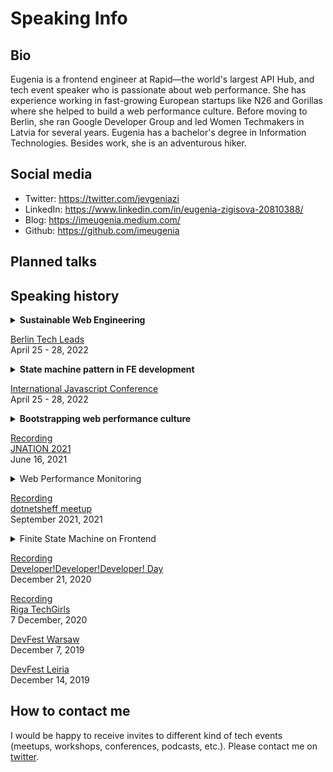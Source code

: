 
# Speaking Info

## Bio
Eugenia is a frontend engineer at Rapid—the world's largest API Hub, and tech event speaker who is passionate about web performance. She has experience working in fast-growing European startups like N26 and Gorillas where she helped to build a web performance culture. Before moving to Berlin, she ran Google Developer Group and led Women Techmakers in Latvia for several years. Eugenia has a bachelor's degree in Information Technologies. Besides work, she is an adventurous hiker. 

## Social media
- Twitter: https://twitter.com/jevgeniazi
- LinkedIn: https://www.linkedin.com/in/eugenia-zigisova-20810388/
- Blog: https://imeugenia.medium.com/
- Github: https://github.com/imeugenia

## Planned talks



## Speaking history

<details>
  <summary><b>Sustainable Web Engineering</b></summary>
  What do digital technologies and civil aviation have in common? They emit approximately the same amount of greenhouse gas. An enormous amount of energy is needed to develop, host, and access digital products. As a tech startup, your goal is to grow and rapidly expand the number of users. However, the more users you have the bigger is your impact on ecology.

Digital technologies are a broad industry. In this session, we will focus on one of the most popular digital platforms—the web. We will discuss how web apps impact global ecology and what we as web developers and tech leads can do to lower it and make our startups more sustainable.
</details>

[Berlin Tech Leads](https://www.meetup.com/berlin-tech-leads/events/) </br>
April 25 - 28, 2022

<details>
  <summary><b>State machine pattern in FE development</b></summary>
  State management is a hard problem in applications not only on a global but also on the component level. It happens that components are over-stacked with boolean variables like `isLoading` , `isError`, and so on. That makes logic convoluted and easy to cause a bug.

This talk is for frontend developers who want to try shifting their state management paradigm. You will learn about a finite state machine pattern, how to draw and program a state chart using vanilla JavaScript.

By the end of the talk, you will understand how to implement the UI component state in a more clean and bug-free way.
</details>

[International Javascript Conference](https://javascript-conference.com/javascript-practices-tools/state-machine-pattern-in-fe-development/) </br>
April 25 - 28, 2022


<details>
  <summary><b>Bootstrapping web performance culture</b></summary>
Bootstrapping a web performance culture is a long process that requires patience. I would like to share my personal journey of bringing web performance into the development process and raising awareness about it. I hope that sharing my struggles, learnings, and small successes will give you inspiration on how to pave the way to a healthy web performance culture in your organization. We will cover monitoring, automated testing, and some ideas on how to encourage engineers and communicate with product management.
</details>

[Recording](https://www.youtube.com/watch?v=UOew8cENqGQ&t=1138s "Bootstrapping web performance culture by Eugenia Zigisova") <br>
[JNATION 2021](https://2021.jnation.pt/) <br>
June 16, 2021


<details>
  <summary>
    Web Performance Monitoring
  </summary>
  Web performance monitoring is a good first step in bootstrapping the web performance culture in your organization. However, there are so many monitoring metrics like Time to First Byte, First Contentful Paint, First Input Delay, etc. It is easy to get overwhelmed! During the talk we will speak about: - Why monitoring is important? - Which monitoring metrics to choose? - How to measure, visualize, and analyze the data?
</details>

[Recording](https://www.youtube.com/watch?v=6F2-OrMHYfY) <br>
[dotnetsheff meetup](https://www.meetup.com/dotnetsheff/?_cookie-check=siHl-XWMFR6tIKLP) </br>
September 2021, 2021

<details>
  <summary>
    Finite State Machine on Frontend
  </summary>
 The finite state machine (FSM) is a 60-year-old Automata Theory concept that is widely used in electrical engineering, mathematics and… frontend development. Isn’t it surprising? When I attended Computer Science courses I thought I would never use such a concept as a web developer. Only a few years later, when I got a chance to work on a complex project with various user flows, I realized that using the FSM brings a big gain in building a predictable and scalable user interface.  
  
When preparing this talk I asked myself:  
- How might one benefit from implementing an FSM when building a user interface?  
- How to plan and implement an FSM?  
- How to test an FSM?  
  
In short, this talk will walk you through all the important aspects of using an FSM in your frontend project.
</details>

[Recording](https://www.youtube.com/watch?v=gMvcOCMJbeQ&t=451s) <br>
[Developer!Developer!Developer! Day](https://developerdeveloperdeveloper.com/) <br>
December 21, 2020

[Recording](https://www.youtube.com/watch?v=QJjWNy5osBg) <br>
[Riga TechGirls](http://rigatechgirls.com/) <br>
7 December, 2020

[DevFest Warsaw](https://warrad.devfest.pl/) <br>
December 7, 2019

[DevFest Leiria](https://devfest.gdgleiria.xyz/) <br>
December 14, 2019

## How to contact me

I would be happy to receive invites to different kind of tech events (meetups, workshops, conferences, podcasts, etc.). 
Please contact me on [twitter](https://twitter.com/jevgeniazi).
